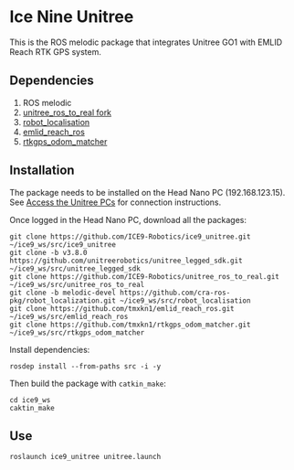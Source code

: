 # Ice Nine Unitree

This is the ROS melodic package that integrates Unitree GO1 with EMLID Reach RTK GPS system.

## Dependencies
1. ROS melodic
2. [unitree_ros_to_real fork](https://github.com/ICE9-Robotics/unitree_ros_to_real/tree/unitree_go1)
3. [robot_localisation](http://wiki.ros.org/robot_localization)
4. [emlid_reach_ros](https://github.com/tmxkn1/emlid_reach_ros)
5. [rtkgps_odom_matcher](https://github.com/tmxkn1/rtkgps_odom_matcher)

## Installation
The package needs to be installed on the Head Nano PC (192.168.123.15). See [Access the Unitree PCs](https://github.com/ICE9-Robotics/ice9_unitree/wiki/Access-the-Unitree-PCs) for connection instructions.

Once logged in the Head Nano PC, download all the packages:

```
git clone https://github.com/ICE9-Robotics/ice9_unitree.git ~/ice9_ws/src/ice9_unitree
git clone -b v3.8.0 https://github.com/unitreerobotics/unitree_legged_sdk.git ~/ice9_ws/src/unitree_legged_sdk
git clone https://github.com/ICE9-Robotics/unitree_ros_to_real.git ~/ice9_ws/src/unitree_ros_to_real
git clone -b melodic-devel https://github.com/cra-ros-pkg/robot_localization.git ~/ice9_ws/src/robot_localisation
git clone https://github.com/tmxkn1/emlid_reach_ros.git ~/ice9_ws/src/emlid_reach_ros
git clone https://github.com/tmxkn1/rtkgps_odom_matcher.git ~/ice9_ws/src/rtkgps_odom_matcher
```
Install dependencies:
```
rosdep install --from-paths src -i -y
```
Then build the package with `catkin_make`:
```
cd ice9_ws
caktin_make

```

## Use
```
roslaunch ice9_unitree unitree.launch
```
